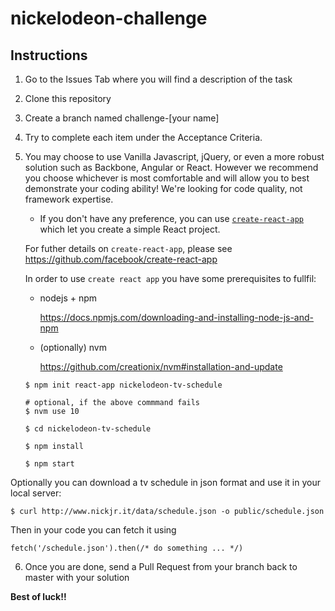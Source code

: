 # nickelodeon-challenge

## Instructions

1. Go to the Issues Tab where you will find a description of the task
2. Clone this repository
3. Create a branch named challenge-[your name]
4. Try to complete each item under the Acceptance Criteria.
5. You may choose to use Vanilla Javascript, jQuery, or even a more robust solution such as Backbone, Angular or React.
  However we recommend you choose whichever is most comfortable and will allow you to best demonstrate your coding ability!
  We're looking for code quality, not framework expertise.
    * If you don't have any preference, you can use [`create-react-app`](https://github.com/facebook/create-react-app) which let you create a simple React project.

    For futher details on `create-react-app`, please see https://github.com/facebook/create-react-app
    
    
    In order to use `create react app` you have some prerequisites to fullfil:
    - nodejs + npm
    
      https://docs.npmjs.com/downloading-and-installing-node-js-and-npm

    - (optionally) nvm
      
      https://github.com/creationix/nvm#installation-and-update


    ```
    $ npm init react-app nickelodeon-tv-schedule

    # optional, if the above commmand fails
    $ nvm use 10

    $ cd nickelodeon-tv-schedule

    $ npm install

    $ npm start

    ```
Optionally you can download a tv schedule in json format and use it in your local server:

```
$ curl http://www.nickjr.it/data/schedule.json -o public/schedule.json
```

Then in your code you can fetch it using
```
fetch('/schedule.json').then(/* do something ... */)
```

6. Once you are done, send a Pull Request from your branch back to master with your solution

**Best of luck!!**



